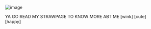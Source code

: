       
![image](https://github.com/user-attachments/assets/a4dd3af8-dc1e-487a-a926-b977a2a1e9a3)


YA GO READ MY STRAWPAGE TO KNOW MORE ABT ME [wink] [cute] [happy]





